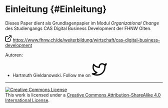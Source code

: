 # Einleitung {#Einleitung}

Dieses Paper dient als Grundlagenpapier im Modul *Organizational Change* des Studiengangs CAS Digital Business Development der FHNW Olten.

![](/assets/external-link.png) https://www.fhnw.ch/de/weiterbildung/wirtschaft/cas-digital-business-development

Autoren:
* Hartmuth Gieldanowski. Follow me on <a href="https://twitter.com/hgieldanowski"><img src="/assets/twitter.svg"></a>


<hr>
<a rel="license" href="http://creativecommons.org/licenses/by-sa/4.0/"><img alt="Creative Commons License" style="border-width:0" src="https://i.creativecommons.org/l/by-sa/4.0/88x31.png" /></a><br />This work is licensed under a <a rel="license" href="http://creativecommons.org/licenses/by-sa/4.0/">Creative Commons Attribution-ShareAlike 4.0 International License</a>.

